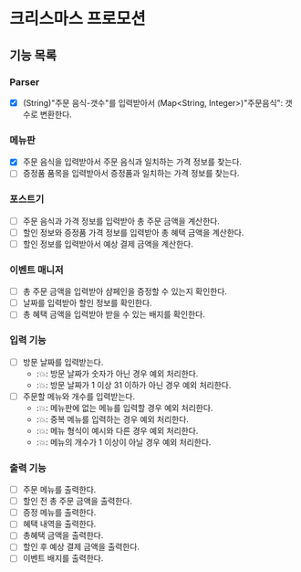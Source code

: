 # 크리스마스 프로모션

## 기능 목록

### Parser
- [X] (String)"주문 음식-갯수"를 입력받아서 (Map<String, Integer>)"주문음식": 갯수로 변환한다.

### 메뉴판
- [X] 주문 음식을 입력받아서 주문 음식과 일치하는 가격 정보를 찾는다.
- [ ] 증정품 품목을 입력받아서 증정품과 일치하는 가격 정보를 찾는다.

### 포스트기
- [ ] 주문 음식과 가격 정보를 입력받아 총 주문 금액을 계산한다.
- [ ] 할인 정보와 증정품 가격 정보를 입력받아 총 혜택 금액을 계산한다.
- [ ] 할인 정보를 입력받아서 예상 결제 금액을 계산한다.

### 이벤트 매니저
- [ ] 총 주문 금액을 입력받아 샴페인을 증정할 수 있는지 확인한다.
- [ ] 날짜를 입력받아 할인 정보를 확인한다.
- [ ] 총 혜택 금액을 입력받아 받을 수 있는 배지를 확인한다.

### 입력 기능
- [ ] 방문 날짜를 입력받는다.
  - ::boom:: 방문 날짜가 숫자가 아닌 경우 예외 처리한다.
  - ::boom:: 방문 날짜가 1 이상 31 이하가 아닌 경우 예외 처리한다.
- [ ] 주문할 메뉴와 개수를 입력받는다.
  - ::boom:: 메뉴판에 없는 메뉴를 입력할 경우 예외 처리한다.
  - ::boom:: 중복 메뉴를 입력하는 경우 예외 처리한다.
  - ::boom:: 메뉴 형식이 예시와 다른 경우 예외 처리한다.
  - ::boom:: 메뉴의 개수가 1 이상이 아닐 경우 예외 처리한다.

### 출력 기능
- [ ] 주문 메뉴를 출력한다.
- [ ] 할인 전 총 주문 금액을 출력한다.
- [ ] 증정 메뉴를 출력한다.
- [ ] 혜택 내역을 출력한다.
- [ ] 총혜택 금액을 출력한다.
- [ ] 할인 후 예상 결제 금액을 출력한다.
- [ ] 이벤트 배지를 출력한다.
